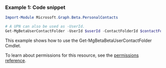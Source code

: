 ### Example 1: Code snippet

```powershellImport-Module Microsoft.Graph.Beta.PersonalContacts

# A UPN can also be used as -UserId.
Get-MgBetaUserContactFolder -UserId $userId -ContactFolderId $contactFolderId
```
This example shows how to use the Get-MgBetaBetaUserContactFolder Cmdlet.
To learn about permissions for this resource, see the [permissions reference](/graph/permissions-reference).

